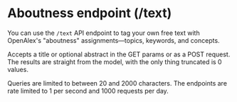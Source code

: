 # Aboutness endpoint (/text)

You can use the `/text` API endpoint to tag your own free text with OpenAlex's "aboutness" assignments—topics, keywords, and concepts.

Accepts a title or optional abstract in the GET params or as a POST request. The results are straight from the model, with the only thing truncated is 0 values.

Queries are limited to between 20 and 2000 characters. The endpoints are rate limited to 1 per second and 1000 requests per day.
